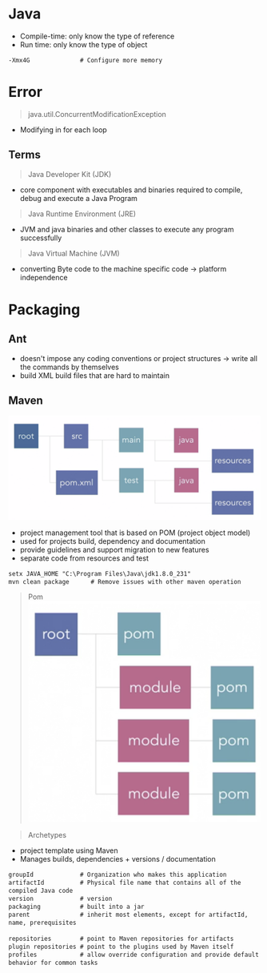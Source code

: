 # Java

* Compile-time: only know the type of reference
* Run time: only know the type of object
```
-Xmx4G              # Configure more memory
```
# Error
> java.util.ConcurrentModificationException    

* Modifying in for each loop

## Terms

> Java Developer Kit (JDK)

* core component with executables and binaries required to compile, debug and execute a Java Program

> Java Runtime Environment (JRE)

* JVM and java binaries and other classes to execute any program successfully

> Java Virtual Machine (JVM)

* converting Byte code to the machine specific code → platform independence

# Packaging
## Ant
* doesn't impose any coding conventions or project structures → write all the commands by themselves
* build XML build files that are hard to maintain

## Maven
![alt](images/20210207_210757.png)

* project management tool that is based on POM (project object model)
* used for projects build, dependency and documentation
* provide guidelines and support migration to new features
* separate code from resources and test


```
setx JAVA_HOME "C:\Program Files\Java\jdk1.8.0_231"
mvn clean package      # Remove issues with other maven operation
```

> Pom
![alt](images/20210207_210858.png)

> Archetypes
* project template using Maven
* Manages builds, dependencies + versions / documentation

```
groupId             # Organization who makes this application
artifactId          # Physical file name that contains all of the compiled Java code 
version             # version
packaging           # built into a jar
parent              # inherit most elements, except for artifactId, name, prerequisites

repositories        # point to Maven repositories for artifacts
plugin repositories # point to the plugins used by Maven itself
profiles            # allow override configuration and provide default behavior for common tasks

```
